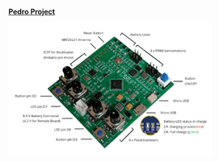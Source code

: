 <a href="https://github.com/almtzr/Pedro"><strong>Pedro Project</strong></a>

<img align="left" src="https://github.com/almtzr/Pedro/blob/main/img/board.png" width="80%">


